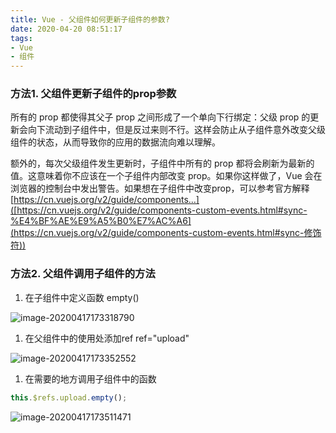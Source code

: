 ```yaml
---
title: Vue - 父组件如何更新子组件的参数?
date: 2020-04-20 08:51:17
tags: 
- Vue
- 组件
---
```




### 方法1. 父组件更新子组件的prop参数

所有的 prop 都使得其父子 prop 之间形成了一个单向下行绑定：父级 prop 的更新会向下流动到子组件中，但是反过来则不行。这样会防止从子组件意外改变父级组件的状态，从而导致你的应用的数据流向难以理解。

额外的，每次父级组件发生更新时，子组件中所有的 prop 都将会刷新为最新的值。这意味着你不应该在一个子组件内部改变 prop。如果你这样做了，Vue 会在浏览器的控制台中发出警告。如果想在子组件中改变prop，可以参考官方解释[https://cn.vuejs.org/v2/guide/components...]([https://cn.vuejs.org/v2/guide/components-custom-events.html#sync-%E4%BF%AE%E9%A5%B0%E7%AC%A6](https://cn.vuejs.org/v2/guide/components-custom-events.html#sync-修饰符))

### 方法2. 父组件调用子组件的方法

1. 在子组件中定义函数 empty()

![image-20200417173318790](https://tva1.sinaimg.cn/large/007S8ZIlgy1gdzy5c3r3tj30jz0b6dgu.jpg)

1. 在父组件中的使用处添加ref  ref="upload"

![image-20200417173352552](https://tva1.sinaimg.cn/large/007S8ZIlgy1gdzy5cya5zj30gf083mxs.jpg)

1. 在需要的地方调用子组件中的函数 

```js
this.$refs.upload.empty();
```



![image-20200417173511471](https://tva1.sinaimg.cn/large/007S8ZIlgy1gdzy5b8vwbj30bo08y0tb.jpg)
